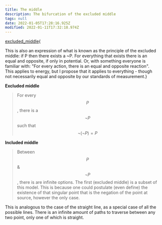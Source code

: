 ```yaml
---
title: The middle
description: The bifurcation of the excluded middle
tags: null
date: 2022-01-05T17:28:16.925Z
modified: 2022-01-11T17:32:18.974Z
---
```


[excluded_middle](excluded_mid.html){

This is also an expression of what is known as the principle of the excluded middle: if P then there exists a ~P. For everything that exists there is an equal and opposite, if only in potential. Or, with something everyone is familiar with: "For every action, there is an equal and opposite reaction". This applies to energy, but I propose that it applies to everything - though not necessarily equal and opposite by our standards of measurement.}

**Excluded middle**

> For every $$P$$, there is a $$\neg{P}$$ such that $$\neg(\neg{P}) = P$$

**Included middle**

> Between $$P$$ &amp; $$\neg P$$, there is are infinite options. The first (excluded middle) is a subset of this model. This is because one could postulate (even define) the existence of that singular point that is the negation of the point at source, however the only case.

This is analogous to the case of the straight line, as a special case of all the possible lines. There is an infinite amount of paths to traverse between any two point, only one of which is straight.
